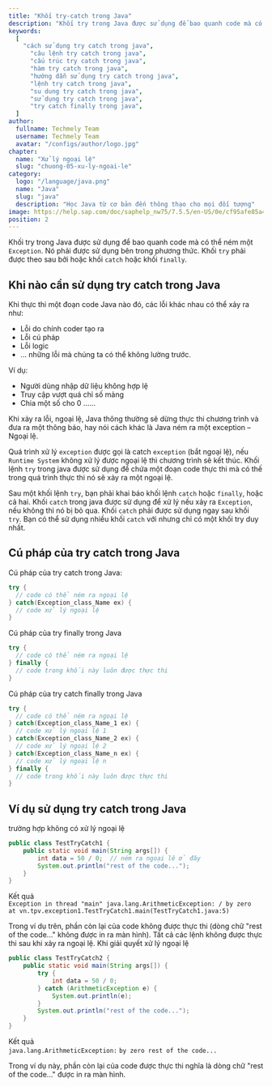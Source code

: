 ```yaml
---
title: "Khối try-catch trong Java"
description: "Khối try trong Java được sử dụng để bao quanh code mà có thể ném một Exception, nó phải được sử dụng bên trong phương thức, khối try phải được theo sau bởi hoặc khối catch hoặc khối finally"
keywords:
  [
    "cách sử dụng try catch trong java",
	  "câu lệnh try catch trong java",
	  "cấu trúc try catch trong java",
	  "hàm try catch trong java",
	  "hướng dẫn sử dụng try catch trong java",
	  "lệnh try catch trong java",
	  "su dung try catch trong java",
	  "sử dụng try catch trong java",
	  "try catch finally trong java",
  ]
author:
  fullname: Techmely Team
  username: Techmely Team
  avatar: "/configs/author/logo.jpg"
chapter:
  name: "Xử lý ngoại lệ"
  slug: "chuong-05-xu-ly-ngoai-le"
category:
  logo: "/language/java.png"
  name: "Java"
  slug: "java"
  description: "Học Java từ cơ bản đến thông thạo cho mọi đối tượng"
image: https://help.sap.com/doc/saphelp_nw75/7.5.5/en-US/0e/cf95afe85a470193719866cabd50db/loioc52db5d8c14148c2adec3d36716dea51_LowRes.png
position: 2
---
```


Khối try trong Java được sử dụng để bao quanh code mà có thể ném một `Exception`. Nó phải được sử dụng bên trong phương thức. Khối `try` phải được theo sau bởi hoặc khối `catch` hoặc khối `finally`.

## Khi nào cần sử dụng try catch trong Java

Khi thực thi một đoạn code Java nào đó, các lỗi khác nhau có thể xảy ra như:

- Lỗi do chính coder tạo ra
- Lỗi cú pháp
- Lỗi logic
- ... những lỗi mà chúng ta có thể không lường trước.

Ví dụ:

- Người dùng nhập dữ liệu không hợp lệ
- Truy cập vượt quá chỉ số mảng
- Chia một số cho 0 ……

Khi xảy ra lỗi, ngoại lệ, Java thông thường sẽ dừng thực thi chương trình và đưa ra một thông báo, hay nói cách khác là Java ném ra một exception – Ngoại lệ.

Quá trình xử lý `exception` được gọi là catch `exception` (bắt ngoại lệ), nếu `Runtime System` không xử lý được ngoại lệ thì chương trình sẽ kết thúc. Khối lệnh `try` trong java được sử dụng để chứa một đoạn code thực thi mà có thế trong quá trình thực thi nó sẽ xảy ra một ngoại lệ.

Sau một khối lệnh `try`, bạn phải khai báo khối lệnh `catch` hoặc `finally`, hoặc cả hai. Khối `catch` trong java được sử dụng để xử lý nếu xảy ra `Exception`, nếu không thì nó bị bỏ qua. Khối `catch` phải được sử dụng ngay sau khối `try`. Bạn có thể sử dụng nhiều khối `catch` với nhưng chỉ có một khối try duy nhất.

## Cú pháp của try catch trong Java

Cú pháp của try catch trong Java:

```java
try {
  // code có thể ném ra ngoại lệ
} catch(Exception_class_Name ex) {
  // code xử lý ngoại lệ
}
```

Cú pháp của try finally trong Java

```java
try {
  // code có thể ném ra ngoại lệ
} finally {
  // code trong khối này luôn được thực thi
}
```

Cú pháp của try catch finally trong Java

```java
try {
  // code có thể ném ra ngoại lệ
} catch(Exception_class_Name_1 ex) {
  // code xử lý ngoại lệ 1
} catch(Exception_class_Name_2 ex) {
  // code xử lý ngoại lệ 2
} catch(Exception_class_Name_n ex) {
  // code xử lý ngoại lệ n
} finally {
  // code trong khối này luôn được thực thi
}
```

## Ví dụ sử dụng try catch trong Java

<div class="example">trường hợp không có xử lý ngoại lệ</div>

```java
public class TestTryCatch1 {
    public static void main(String args[]) {
        int data = 50 / 0;  // ném ra ngoại lê ở đây
        System.out.println("rest of the code...");
    }
}
```

<div class="window">
  <div class="window-header">
    <div class="action-buttons"></div>
    <span class="title-popup">Kết quả</span>
  </div>
  <div class="window-body">
    <code>Exception in thread "main" java.lang.ArithmeticException: / by zero  at vn.tpv.exception1.TestTryCatch1.main(TestTryCatch1.java:5)</code>
  </div>
</div>

Trong ví dụ trên, phần còn lại của code không được thực thi (dòng chữ "rest of the code..." không được in ra màn hình). Tất cả các lệnh không được thực thi sau khi xảy ra ngoại lệ. Khi giải quyết xử lý ngoại lệ

```java
public class TestTryCatch2 {
    public static void main(String args[]) {
        try {
            int data = 50 / 0;
        } catch (ArithmeticException e) {
            System.out.println(e);
        }
        System.out.println("rest of the code...");
    }
}
```

<div class="window">
  <div class="window-header">
    <div class="action-buttons"></div>
    <span class="title-popup">Kết quả</span>
  </div>
  <div class="window-body">
    <code>java.lang.ArithmeticException:</code>
    <code>by zero rest of the code...</code>
  </div>
</div>

Trong ví dụ này, phần còn lại của code được thực thi nghĩa là dòng chữ "rest of the code..." được in ra màn hình.
